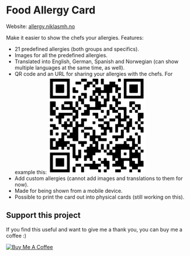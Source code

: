 # Food Allergy Card

Website: [allergy.niklasmh.no](https://allergy.niklasmh.no)

Make it easier to show the chefs your allergies. Features:

- 21 predefined allergies (both groups and specifics).
- Images for all the predefined allergies.
- Translated into English, German, Spanish and Norwegian (can show multiple languages at the same time, as well).
- QR code and an URL for sharing your allergies with the chefs. For example this:
  ![Example QR code](example-qr.png)
- Add custom allergies (cannot add images and translations to them for now).
- Made for being shown from a mobile device.
- Possible to print the card out into physical cards (still working on this).

## Support this project

If you find this useful and want to give me a thank you, you can buy me a coffee :)

<a href="https://www.buymeacoffee.com/niklasmh" target="_blank"><img src="https://cdn.buymeacoffee.com/buttons/v2/default-yellow.png" alt="Buy Me A Coffee" style="height: 60px !important;width: 217px !important;" ></a>
